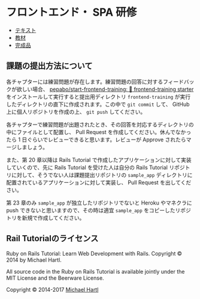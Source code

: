 # フロントエンド・ SPA 研修

* [テキスト](https://pepabo.github.io/frontend-training/)
* [教材](./app_start/)
* [完成品](./app_goal/)

## 課題の提出方法について

各チャプターには練習問題が存在します。練習問題の回答に対するフィードバックが欲しい場合、 [pepabo/start-frontend-training: 🚀 frontend-training starter](https://github.com/pepabo/start-frontend-training/) をインストールして実行すると提出用ディレクトリ `frontend-training` が実行したディレクトリの直下に作成されます。この中で `git commit` して、 GitHub 上に個人リポジトリを作成の上、 `git push` してください。

各チャプターで練習問題が出題されたとき、その回答を対応するディレクトリの中にファイルとして配置し、 Pull Request を作成してください。休んでなかったら 1 日ぐらいでレビューできると思います。レビューが Approve されたらマージしましょう。

また、第 20 章以降は Rails Tutorial で作成したアプリケーションに対して実装していくので、先に Rails Tutorial を受けた人は自分の Rails Tutorial リポジトリに対して、そうでない人は課題提出リポジトリの `sample_app` ディレクトリに配置されているアプリケーションに対して実装し、 Pull Request を出してください。

第 23 章のみ `sample_app` が独立したリポジトリでないと Heroku やマネクラに push できないと思いますので、その時は適宜 `sample_app` をコピーしたリポジトリを新規で作成してください。

## Rail Tutorialのライセンス

Ruby on Rails Tutorial: Learn Web Development with Rails. Copyright © 2014 by Michael Hartl.

All source code in the Ruby on Rails Tutorial is available jointly under the MIT License and the Beerware License.

Copyright &copy; 2014-2017 [Michael Hartl](https://www.michaelhartl.com/)
